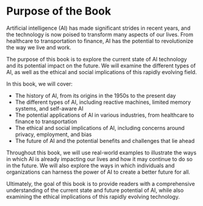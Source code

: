 Purpose of the Book
============================================

Artificial intelligence (AI) has made significant strides in recent years, and the technology is now poised to transform many aspects of our lives. From healthcare to transportation to finance, AI has the potential to revolutionize the way we live and work.

The purpose of this book is to explore the current state of AI technology and its potential impact on the future. We will examine the different types of AI, as well as the ethical and social implications of this rapidly evolving field.

In this book, we will cover:

* The history of AI, from its origins in the 1950s to the present day
* The different types of AI, including reactive machines, limited memory systems, and self-aware AI
* The potential applications of AI in various industries, from healthcare to finance to transportation
* The ethical and social implications of AI, including concerns around privacy, employment, and bias
* The future of AI and the potential benefits and challenges that lie ahead

Throughout this book, we will use real-world examples to illustrate the ways in which AI is already impacting our lives and how it may continue to do so in the future. We will also explore the ways in which individuals and organizations can harness the power of AI to create a better future for all.

Ultimately, the goal of this book is to provide readers with a comprehensive understanding of the current state and future potential of AI, while also examining the ethical implications of this rapidly evolving technology.
